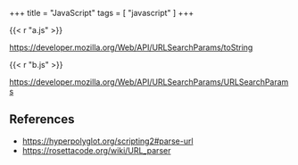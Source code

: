 +++
title = "JavaScript"
tags = [ "javascript" ]
+++

{{< r "a.js" >}}

<https://developer.mozilla.org/Web/API/URLSearchParams/toString>

{{< r "b.js" >}}

<https://developer.mozilla.org/Web/API/URLSearchParams/URLSearchParams>

## References

- <https://hyperpolyglot.org/scripting2#parse-url>
- <https://rosettacode.org/wiki/URL_parser>
